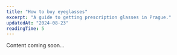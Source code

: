 ```yaml
---
title: "How to buy eyeglasses"
excerpt: "A guide to getting prescription glasses in Prague."
updatedAt: "2024-08-23"
readingTime: 5
---
```


Content coming soon...
